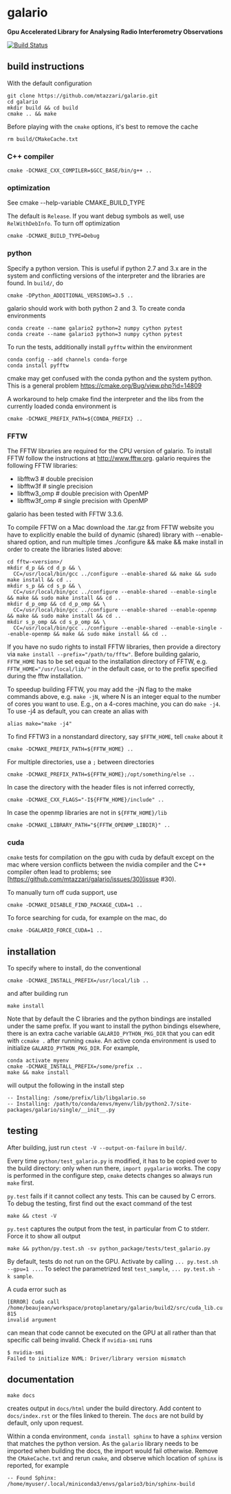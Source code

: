 galario
=======

**Gpu Accelerated Library for Analysing Radio Interferometry Observations**

[![Build Status](https://travis-ci.com/mtazzari/galario.svg?token=5eGVFXjE3x4Wwe8FkTJW&branch=master)](https://travis-ci.com/mtazzari/galario)

build instructions
------------------

With the default configuration

    git clone https://github.com/mtazzari/galario.git
    cd galario
    mkdir build && cd build
    cmake .. && make

Before playing with the `cmake` options, it's best to remove the cache

    rm build/CMakeCache.txt

### C++ compiler

    cmake -DCMAKE_CXX_COMPILER=$GCC_BASE/bin/g++ ..

### optimization

See
    cmake --help-variable CMAKE_BUILD_TYPE

The default is `Release`. If you want debug symbols as well, use
`RelWithDebInfo`. To turn off optimization

    cmake -DCMAKE_BUILD_TYPE=Debug

### python

Specify a python version. This is useful if python 2.7 and 3.x are in
the system and conflicting versions of the interpreter and the
libraries are found. In `build/`, do

    cmake -DPython_ADDITIONAL_VERSIONS=3.5 ..

galario should work with both python 2 and 3. To create conda environments

    conda create --name galario2 python=2 numpy cython pytest
    conda create --name galario3 python=3 numpy cython pytest

To run the tests, additionally install `pyfftw` within the environment

    conda config --add channels conda-forge
    conda install pyfftw

cmake may get confused with the conda python and the system
python. This is a general problem
https://cmake.org/Bug/view.php?id=14809

A workaround to help cmake find the interpreter and the libs from the
currently loaded conda environment is

    cmake -DCMAKE_PREFIX_PATH=${CONDA_PREFIX} ..

### FFTW

The FFTW libraries are required for the CPU version of galario.
To install FFTW follow the instructions at http://www.fftw.org.
galario requires the following FFTW libraries:

* libfftw3              # double precision
* libfftw3f             # single precision
* libfftw3_omp          # double precision with OpenMP
* libfftw3f_omp         # single precision with OpenMP

galario has been tested with FFTW 3.3.6.

To compile FFTW on a Mac download the .tar.gz from FFTW website you have to explicitly
enable the build of dynamic (shared) library with --enable-shared option, and run multiple times
./configure && make && make install in order to create the libraries listed above:

    cd fftw-<version>/
    mkdir d_p && cd d_p && \
      CC=/usr/local/bin/gcc ../configure --enable-shared && make && sudo make install && cd ..
    mkdir s_p && cd s_p && \
      CC=/usr/local/bin/gcc ../configure --enable-shared --enable-single && make && sudo make install && cd ..
    mkdir d_p_omp && cd d_p_omp && \
      CC=/usr/local/bin/gcc ../configure --enable-shared --enable-openmp && make && sudo make install && cd ..
    mkdir s_p_omp && cd s_p_omp && \
      CC=/usr/local/bin/gcc ../configure --enable-shared --enable-single --enable-openmp && make && sudo make install && cd ..

If you have no sudo rights to install FFTW libraries, then provide a directory via `make install --prefix="/path/to/fftw"`.
Before building galario, `FFTW_HOME` has to be set equal to the installation directory of FFTW, e.g. `FFTW_HOME="/usr/local/lib/"`
in the default case, or to the prefix specified during the fftw installation.

To speedup building FFTW, you may add the -jN flag to the make commands above, e.g. `make -jN`, where N is an integer
equal to the number of cores you want to use. E.g., on a 4-cores machine, you can do `make -j4`. To use -j4 as default, you can
create an alias with

    alias make="make -j4"

To find FFTW3 in a nonstandard directory, say `$FFTW_HOME`, tell `cmake`
about it

    cmake -DCMAKE_PREFIX_PATH=${FFTW_HOME} ..

For multiple directories, use a `;` between directories

    cmake -DCMAKE_PREFIX_PATH=${FFTW_HOME};/opt/something/else ..

In case the directory with the header files is not inferred correctly,

    cmake -DCMAKE_CXX_FLAGS="-I${FFTW_HOME}/include" ..

In case the openmp libraries are not in `${FFTW_HOME}/lib`

    cmake -DCMAKE_LIBRARY_PATH="${FFTW_OPENMP_LIBDIR}" ..

### cuda

`cmake` tests for compilation on the gpu with cuda by default except on the mac
where version conflicts between the nvidia compiler and the C++ compiler often lead to problems; see [https://github.com/mtazzari/galario/issues/30](issue #30).

To manually turn off cuda support, use

    cmake -DCMAKE_DISABLE_FIND_PACKAGE_CUDA=1 ..

To force searching for cuda, for example on the mac, do

    cmake -DGALARIO_FORCE_CUDA=1 ..

installation
------------

To specify where to install, do the conventional

    cmake -DCMAKE_INSTALL_PREFIX=/usr/local/lib ..

and after building run

    make install

Note that by default the C libraries and the python bindings are installed under
the same prefix. If you want to install the python bindings elsewhere, there is
an extra cache variable `GALARIO_PYTHON_PKG_DIR` that you can edit with `ccmake
.` after running `cmake`. An active conda environment is used to initialize
`GALARIO_PYTHON_PKG_DIR`. For example,

    conda activate myenv
    cmake -DCMAKE_INSTALL_PREFIX=/some/prefix ..
    make && make install

will output the following in the install step

    -- Installing: /some/prefix/lib/libgalario.so
    -- Installing: /path/to/conda/envs/myenv/lib/python2.7/site-packages/galario/single/__init__.py

testing
-------

After building, just run `ctest -V --output-on-failure` in `build/`.

Every time `python/test_galario.py` is modified, it has to be copied over to the
build directory: only when run there, `import pygalario` works. The copy is
performed in the configure step, `cmake` detects changes so always run `make` first.

`py.test` fails if it cannot collect any tests. This can be caused by C errors.
To debug the testing, first find out the exact command of the test

    make && ctest -V

`py.test` captures the output from the test, in particular from C to stderr.
Force it to show all output

    make && python/py.test.sh -sv python_package/tests/test_galario.py

By default, tests do not run on the GPU. Activate by calling
`... py.test.sh --gpu=1 ...`. To select the parametrized test
`test_sample`, `... py.test.sh -k sample`.

A cuda error such as

    [ERROR] Cuda call /home/beaujean/workspace/protoplanetary/galario/build2/src/cuda_lib.cu: 815
    invalid argument

can mean that code cannot be executed on the GPU at all rather than that
specific call being invalid. Check if `nvidia-smi` runs

    $ nvidia-smi
    Failed to initialize NVML: Driver/library version mismatch

documentation
-------------

    make docs

creates output in `docs/html` under the build directory. Add content to
`docs/index.rst` or the files linked to therein. The `docs` are not build by
default, only upon request.

Within a conda environment, `conda install sphinx` to have a `sphinx` version
that matches the python version. As the `galario` library needs to be imported
when building the docs, the import would fail otherwise. Remove the
`CMakeCache.txt` and rerun `cmake`, and observe which location of `sphinx` is reported, for example

    -- Found Sphinx: /home/myuser/.local/miniconda3/envs/galario3/bin/sphinx-build
